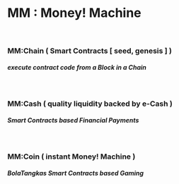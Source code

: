 #   MM : Money! Machine


<br />


###   MM:Chain ( Smart Contracts [ seed, genesis ] )
##### execute contract code from a Block in a Chain


<br />


###   MM:Cash ( quality liquidity backed by e-Cash )
##### Smart Contracts based Financial Payments


<br />


###   MM:Coin ( instant Money! Machine ) 
##### BolaTangkas Smart Contracts based Gaming
